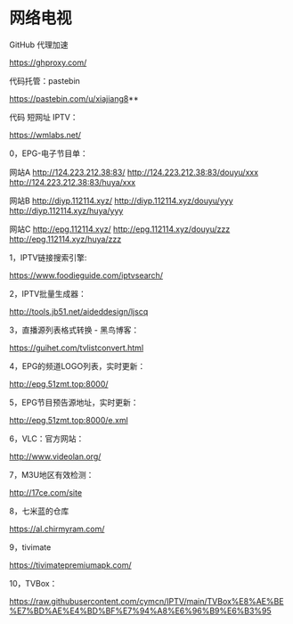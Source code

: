 # 网络电视


GitHub 代理加速

https://ghproxy.com/

代码托管：pastebin                       

https://pastebin.com/u/xiajiang8**    

代码 短网址 IPTV：

https://wmlabs.net/


0，EPG-电子节目单：

 网站A
 http://124.223.212.38:83/
 http://124.223.212.38:83/douyu/xxx
 http://124.223.212.38:83/huya/xxx

 网站B
 http://diyp.112114.xyz/
 http://diyp.112114.xyz/douyu/yyy
 http://diyp.112114.xyz/huya/yyy

 网站C
 http://epg.112114.xyz/
 http://epg.112114.xyz/douyu/zzz
 http://epg.112114.xyz/huya/zzz



1，IPTV链接搜索引擎:

https://www.foodieguide.com/iptvsearch/



2，IPTV批量生成器：

http://tools.jb51.net/aideddesign/ljscq


3，直播源列表格式转换 - 黑鸟博客：

https://guihet.com/tvlistconvert.html

4，EPG的频道LOGO列表，实时更新：

http://epg.51zmt.top:8000/

5，EPG节目预告源地址，实时更新：

http://epg.51zmt.top:8000/e.xml

6，VLC：官方网站：

http://www.videolan.org/

7，M3U地区有效检测：

http://17ce.com/site

8，七米蓝的仓库

https://al.chirmyram.com/

9，tivimate

https://tivimatepremiumapk.com/
 

10，TVBox：

 https://raw.githubusercontent.com/cymcn/IPTV/main/TVBox%E8%AE%BE%E7%BD%AE%E4%BD%BF%E7%94%A8%E6%96%B9%E6%B3%95  
